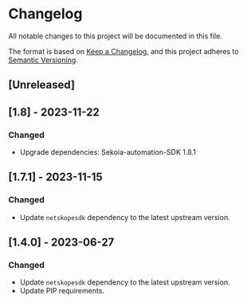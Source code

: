# Changelog

All notable changes to this project will be documented in this file.

The format is based on [Keep a Changelog](https://keepachangelog.com/en/1.0.0/),
and this project adheres to [Semantic Versioning](https://semver.org/spec/v2.0.0.html).

## [Unreleased]

## [1.8] - 2023-11-22

### Changed

- Upgrade dependencies: Sekoia-automation-SDK 1.8.1

## [1.7.1] - 2023-11-15

### Changed

- Update `netskopesdk` dependency to the latest upstream version.

## [1.4.0] - 2023-06-27

### Changed

- Update `netskopesdk` dependency to the latest upstream version.
- Update PIP requirements.
